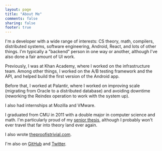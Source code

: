 ```yaml
---
layout: page
title: "About Me"
comments: false
sharing: false
footer: true
---
```


I'm a developer with a wide range of interests: CS theory, math, compilers,
distributed systems, software engineering, Android, React, and lots of other
things. I'm typically a "backend" person in one way or another, although I've
also done a fair amount of UI work.

Previously, I was at Khan Academy, where I worked on the infrastructure team.
Among other things, I worked on the A/B testing framework and the API, and
helped build the first version of the Android app.

Before that, I worked at Palantir, where I worked on improving scale (migrating
from Oracle to a distributed database) and avoiding downtime (reworking the
Reindex operation to work with the system up).

I also had internships at Mozilla and VMware.

I graduated from CMU in 2011 with a double major in computer science and math.
I'm particularly proud of my [senior thesis](/files/senior_thesis.pdf),
although I probably won't ever travel that far into theory land ever again.

I also wrote [theproofistrivial.com](http://www.theproofistrivial.com).

I'm also on [GitHub](https://github.com/alangpierce) and
[Twitter](https://twitter.com/alangpierce).
